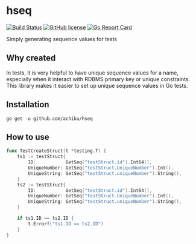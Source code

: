 # hseq

[![Build Status](https://travis-ci.org/achiku/hseq?branch=master)](https://travis-ci.org/achiku/hseq)
[![GitHub license](https://img.shields.io/badge/license-MIT-blue.svg)](https://raw.githubusercontent.com/achiku/hseq/master/LICENSE)
[![Go Report Card](https://goreportcard.com/badge/github.com/achiku/hseq)](https://goreportcard.com/report/github.com/achiku/hseq)

Simply generating sequence values for tests


## Why created

In tests, it is very helpful to have unique sequence values for a name, especially when it interact with RDBMS primary key or unique constraints. This library makes it easier to set up unique sequence values in Go tests.


## Installation

```
go get -u github.com/achiku/hseq
```

## How to use

```go
func TestCreateStruct(t *testing.T) {
	ts1 := testStruct{
		ID:           GetSeq("testStruct.id").Int64(),
		UniqueNumber: GetSeq("testStruct.UniqueNumber").Int(),
		UniqueString: GetSeq("testStruct.uniqueNumber").String(),
	}
	ts2 := testStruct{
		ID:           GetSeq("testStruct.id").Int64(),
		UniqueNumber: GetSeq("testStruct.UniqueNumber").Int(),
		UniqueString: GetSeq("testStruct.uniqueNumber").String(),
	}

	if ts1.ID == ts2.ID {
		t.Errorf("ts1.ID == ts2.ID")
	}
}
```
